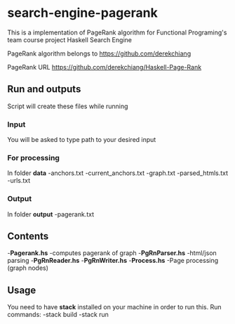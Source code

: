 # search-engine-pagerank
This is a implementation of PageRank algorithm for Functional Programing's team course project Haskell Search Engine


PageRank algorithm belongs to https://github.com/derekchiang

PageRank URL https://github.com/derekchiang/Haskell-Page-Rank
## Run and outputs
Script will create these files while running
### Input
You will be asked to type path to your desired input
### For processing
In folder **data**
-anchors.txt
-current_anchors.txt
-graph.txt
-parsed_htmls.txt
-urls.txt
### Output
In folder **output**
-pagerank.txt

## Contents 
-**Pagerank.hs** -computes pagerank of graph
-**PgRnParser.hs** -html/json parsing
-**PgRnReader.hs** 
-**PgRnWriter.hs** 
-**Process.hs** -Page processing (graph nodes)

## Usage
You need to have **stack** installed on your machine in order to run this.
Run commands:
-stack build
-stack run